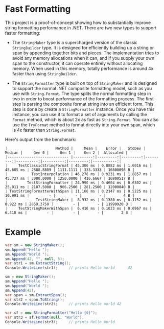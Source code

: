# Fast Formatting

This project is a proof-of-concept showing how to substantially improve string formatting performance in .NET.
There are two new types to support faster formatting:

* The `StringMaker` type is a supercharged version of the classic `StringBuilder` type. It
is designed for efficiently building up a string or span by appending together bits and
pieces. The implementation tries to avoid any memory allocations when it can, and if you
supply your own span to the constructor, it can operate entirely without allocating memory.
When used in this memory, totally performance is around 4x faster than using `StringBuilder`.

* The `StringFormatter` type is built on top of `StringMaker` and is designed to support the
normal .NET composite formatting model, such as you use with `String.Format`. The type splits
the normal formatting step in two in order to boost performance of the formatting process. 
The first step is parsing the composite format string into an efficient form. This step is done
by create a `StringFormatter` instance. Once you have this instance, you can use it to format 
a set of arguments by calling the `Format` method, which is about 2x as fast as `String.Format`.
You can also use the `TryFormat` method to format directly into your own span, which is 4x faster
than `String.Format`.

Here's output from the benchmark:

```
|                      Method |     Mean |    Error |   StdDev |   Median |     Gen 0 |     Gen 1 |    Gen 2 |  Allocated |
|---------------------------- |---------:|---------:|---------:|---------:|----------:|----------:|---------:|-----------:|
|     TestClassicStringFormat | 45.306 ms | 0.8882 ms | 1.6016 ms | 45.605 ms | 2888.8889 | 1111.1111 | 333.3333 | 16800098 B |
|           TestInterpolation | 46.278 ms | 0.9231 ms | 1.8857 ms | 45.727 ms | 3000.0000 | 1250.0000 | 416.6667 | 16800517 B |
|         TestStringFormatter | 24.990 ms | 0.4604 ms | 0.6302 ms | 25.011 ms | 2187.5000 |  906.2500 | 281.2500 | 12000040 B |
| TestStringFormatterWithSpan | 11.166 ms | 0.2147 ms | 0.5225 ms | 10.991 ms |         - |         - |        - |        4 B |
|             TestStringMaker |  8.932 ms | 0.1380 ms | 0.1152 ms |  8.922 ms | 2859.3750 |         - |        - | 11999920 B |
|     TestStringMakerWithSpan |  6.416 ms | 0.1033 ms | 0.0967 ms |  6.418 ms |         - |         - |        - |        2 B |
```

# Example

```csharp
var sm = new StringMaker();
sm.Append("Hello ");
sm.Append("World ");
sm.Append(42, "", null, 5);
var str1 = sm.ExtractString();
Console.WriteLine(str1);     // prints Hello World      42

sm = new StringMaker();
sm.Append("Hello ");
sm.Append("World ");
sm.Append(42);
var span = sm.ExtractSpan();
var str2 = span.ToString();
Console.WriteLine(str2);     // prints Hello World 42

var sf = new StringFormatter("Hello {0}");
var str3 = sf.Format(null, "World");
Console.WriteLine(str3);     // prints Hello World
```
